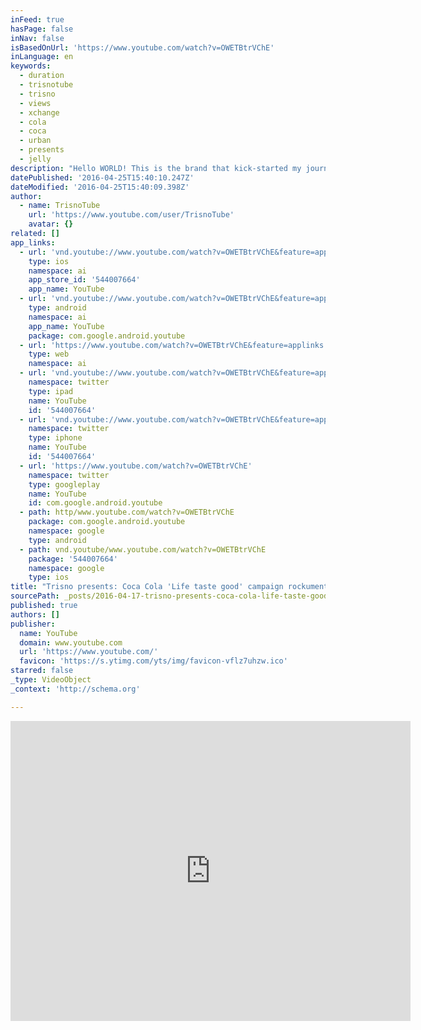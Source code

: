 ```yaml
---
inFeed: true
hasPage: false
inNav: false
isBasedOnUrl: 'https://www.youtube.com/watch?v=OWETBtrVChE'
inLanguage: en
keywords:
  - duration
  - trisnotube
  - trisno
  - views
  - xchange
  - cola
  - coca
  - urban
  - presents
  - jelly
description: "Hello WORLD! This is the brand that kick-started my journey (with Urban Xchange) into the commercial music scene, regionally - The 2001 Coca Cola 'Life taste good' campaign. Half of the video was shot in Malaysia and the other in Singapore by Coca Cola. It's a real honor to be associated with Coke."
datePublished: '2016-04-25T15:40:10.247Z'
dateModified: '2016-04-25T15:40:09.398Z'
author:
  - name: TrisnoTube
    url: 'https://www.youtube.com/user/TrisnoTube'
    avatar: {}
related: []
app_links:
  - url: 'vnd.youtube://www.youtube.com/watch?v=OWETBtrVChE&feature=applinks'
    type: ios
    namespace: ai
    app_store_id: '544007664'
    app_name: YouTube
  - url: 'vnd.youtube://www.youtube.com/watch?v=OWETBtrVChE&feature=applinks'
    type: android
    namespace: ai
    app_name: YouTube
    package: com.google.android.youtube
  - url: 'https://www.youtube.com/watch?v=OWETBtrVChE&feature=applinks'
    type: web
    namespace: ai
  - url: 'vnd.youtube://www.youtube.com/watch?v=OWETBtrVChE&feature=applinks'
    namespace: twitter
    type: ipad
    name: YouTube
    id: '544007664'
  - url: 'vnd.youtube://www.youtube.com/watch?v=OWETBtrVChE&feature=applinks'
    namespace: twitter
    type: iphone
    name: YouTube
    id: '544007664'
  - url: 'https://www.youtube.com/watch?v=OWETBtrVChE'
    namespace: twitter
    type: googleplay
    name: YouTube
    id: com.google.android.youtube
  - path: http/www.youtube.com/watch?v=OWETBtrVChE
    package: com.google.android.youtube
    namespace: google
    type: android
  - path: vnd.youtube/www.youtube.com/watch?v=OWETBtrVChE
    package: '544007664'
    namespace: google
    type: ios
title: "Trisno presents: Coca Cola 'Life taste good' campaign rockumentary."
sourcePath: _posts/2016-04-17-trisno-presents-coca-cola-life-taste-good-campaign-rockum.md
published: true
authors: []
publisher:
  name: YouTube
  domain: www.youtube.com
  url: 'https://www.youtube.com/'
  favicon: 'https://s.ytimg.com/yts/img/favicon-vflz7uhzw.ico'
starred: false
_type: VideoObject
_context: 'http://schema.org'

---
```

<iframe src="https://cdn.embedly.com/widgets/media.html?src=https%3A%2F%2Fwww.youtube.com%2Fembed%2FOWETBtrVChE%3Ffeature%3Doembed&amp;url=https%3A%2F%2Fwww.youtube.com%2Fwatch%3Fv%3DOWETBtrVChE&amp;image=https%3A%2F%2Fi.ytimg.com%2Fvi%2FOWETBtrVChE%2Fhqdefault.jpg&amp;key=b7d04c9b404c499eba89ee7072e1c4f7&amp;type=text%2Fhtml&amp;schema=youtube" width="640" height="480" scrolling="no" frameborder="0" allowfullscreen="allowfullscreen" style=""></iframe>